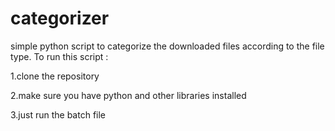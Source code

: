 # categorizer
simple python script to categorize the downloaded files according to the file type.
To run this script :

1.clone the repository 

2.make sure you have python and other libraries installed 

3.just run the batch file 
